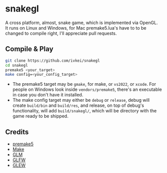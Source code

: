 # snakegl
A cross platform, almost, snake game, which is implemented via OpenGL.  
It runs on Linux and Windows, for Mac premake5.lua's have to to be changed to compile right, I'll appreciate pull requests.

## Compile & Play
```sh
git clone https://github.com/ivkei/snakegl
cd snakegl
premake5 <your_target>
make config=<your_config_target>
```
* The premake5 target may be `gmake`, for make, or `vs2022`, or `xcode`. For people on Windows look inside `vendors/premake5`, there's an executable in case you don't have it installed.
* The make config target may either be `debug` or `release`, debug will create `build/bin` and `build/res`, and release, on top of debug's functionality, will add `build/snakegl/`, which will be directory with the game ready to be shipped.

## Credits
* [premake5](https://premake.github.io/)
* [Make](https://www.gnu.org/software/make/)
* [GLM](https://github.com/g-truc/glm)
* [GLFW](https://www.glfw.org/)
* [GLEW](https://github.com/nigels-com/glew)
